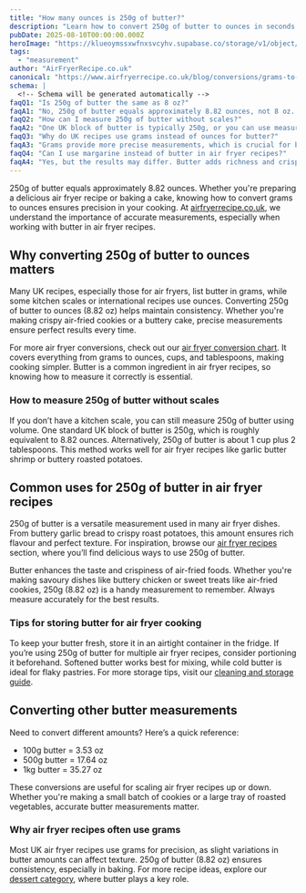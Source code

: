 ```yaml
---
title: "How many ounces is 250g of butter?"
description: "Learn how to convert 250g of butter to ounces in seconds. Perfect for air fryer recipes and precise baking measurements."
pubDate: 2025-08-10T00:00:00.000Z
heroImage: "https://klueoymssxwfnxsvcyhv.supabase.co/storage/v1/object/public/Shmucket/how-many-ounces-is-250g-of-butter.webp"
tags:
  - "measurement"
author: "AirFryerRecipe.co.uk"
canonical: "https://www.airfryerrecipe.co.uk/blog/conversions/grams-to-ounces/how-many-ounces-is-250g-of-butter"
schema: |
  <!-- Schema will be generated automatically -->
faqQ1: "Is 250g of butter the same as 8 oz?"
faqA1: "No, 250g of butter equals approximately 8.82 ounces, not 8 oz. The slight difference matters in baking and air fryer recipes where precision is key. Always double-check conversions for accurate results."
faqQ2: "How can I measure 250g of butter without scales?"
faqA2: "One UK block of butter is typically 250g, or you can use measuring cups. 250g of butter is roughly 1 cup plus 2 tablespoons. This method works well for most air fryer recipes requiring butter."
faqQ3: "Why do UK recipes use grams instead of ounces for butter?"
faqA3: "Grams provide more precise measurements, which is crucial for baking and air frying. Small variations in butter amounts can affect texture, so grams are preferred for consistency in UK recipes."
faqQ4: "Can I use margarine instead of butter in air fryer recipes?"
faqA4: "Yes, but the results may differ. Butter adds richness and crispiness, while margarine can alter texture and flavour. For best results, stick to butter unless the recipe specifies otherwise."
---
```

<p>250g of butter equals approximately 8.82 ounces. Whether you're preparing a delicious air fryer recipe or baking a cake, knowing how to convert grams to ounces ensures precision in your cooking. At <a href=https://www.airfryerrecipe.co.uk>airfryerrecipe.co.uk</a>, we understand the importance of accurate measurements, especially when working with butter in air fryer recipes.</p>  

<h2>Why converting 250g of butter to ounces matters</h2>  
<p>Many UK recipes, especially those for air fryers, list butter in grams, while some kitchen scales or international recipes use ounces. Converting 250g of butter to ounces (8.82 oz) helps maintain consistency. Whether you're making crispy air-fried cookies or a buttery cake, precise measurements ensure perfect results every time.</p>  

<p>For more air fryer conversions, check out our <a href=https://www.airfryerrecipe.co.uk/air-fryer-conversion-chart>air fryer conversion chart</a>. It covers everything from grams to ounces, cups, and tablespoons, making cooking simpler. Butter is a common ingredient in air fryer recipes, so knowing how to measure it correctly is essential.</p>  

<h3>How to measure 250g of butter without scales</h3>  
<p>If you don’t have a kitchen scale, you can still measure 250g of butter using volume. One standard UK block of butter is 250g, which is roughly equivalent to 8.82 ounces. Alternatively, 250g of butter is about 1 cup plus 2 tablespoons. This method works well for air fryer recipes like garlic butter shrimp or buttery roasted potatoes.</p>  

<h2>Common uses for 250g of butter in air fryer recipes</h2>  
<p>250g of butter is a versatile measurement used in many air fryer dishes. From buttery garlic bread to crispy roast potatoes, this amount ensures rich flavour and perfect texture. For inspiration, browse our <a href=https://www.airfryerrecipe.co.uk/recipes>air fryer recipes</a> section, where you’ll find delicious ways to use 250g of butter.</p>  

<p>Butter enhances the taste and crispiness of air-fried foods. Whether you're making savoury dishes like buttery chicken or sweet treats like air-fried cookies, 250g (8.82 oz) is a handy measurement to remember. Always measure accurately for the best results.</p>  

<h3>Tips for storing butter for air fryer cooking</h3>  
<p>To keep your butter fresh, store it in an airtight container in the fridge. If you’re using 250g of butter for multiple air fryer recipes, consider portioning it beforehand. Softened butter works best for mixing, while cold butter is ideal for flaky pastries. For more storage tips, visit our <a href=https://www.airfryerrecipe.co.uk/air-fryer-cleaner>cleaning and storage guide</a>.</p>  

<h2>Converting other butter measurements</h2>  
<p>Need to convert different amounts? Here’s a quick reference:</p>  
<ul>  
<li>100g butter = 3.53 oz</li>  
<li>500g butter = 17.64 oz</li>  
<li>1kg butter = 35.27 oz</li>  
</ul>  
<p>These conversions are useful for scaling air fryer recipes up or down. Whether you're making a small batch of cookies or a large tray of roasted vegetables, accurate butter measurements matter.</p>  

<h3>Why air fryer recipes often use grams</h3>  
<p>Most UK air fryer recipes use grams for precision, as slight variations in butter amounts can affect texture. 250g of butter (8.82 oz) ensures consistency, especially in baking. For more recipe ideas, explore our <a href=https://www.airfryerrecipe.co.uk/recipe-category/dessert>dessert category</a>, where butter plays a key role.</p>
